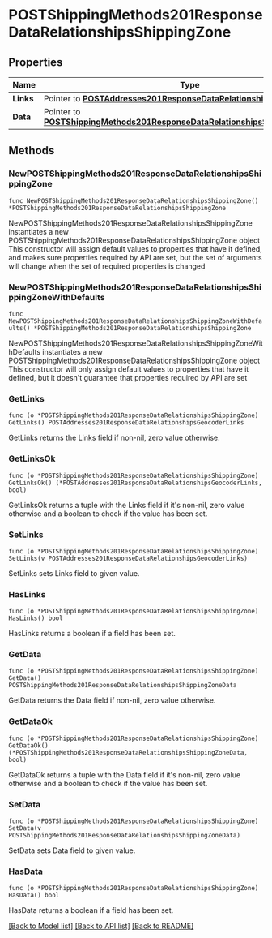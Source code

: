 # POSTShippingMethods201ResponseDataRelationshipsShippingZone

## Properties

Name | Type | Description | Notes
------------ | ------------- | ------------- | -------------
**Links** | Pointer to [**POSTAddresses201ResponseDataRelationshipsGeocoderLinks**](POSTAddresses201ResponseDataRelationshipsGeocoderLinks.md) |  | [optional] 
**Data** | Pointer to [**POSTShippingMethods201ResponseDataRelationshipsShippingZoneData**](POSTShippingMethods201ResponseDataRelationshipsShippingZoneData.md) |  | [optional] 

## Methods

### NewPOSTShippingMethods201ResponseDataRelationshipsShippingZone

`func NewPOSTShippingMethods201ResponseDataRelationshipsShippingZone() *POSTShippingMethods201ResponseDataRelationshipsShippingZone`

NewPOSTShippingMethods201ResponseDataRelationshipsShippingZone instantiates a new POSTShippingMethods201ResponseDataRelationshipsShippingZone object
This constructor will assign default values to properties that have it defined,
and makes sure properties required by API are set, but the set of arguments
will change when the set of required properties is changed

### NewPOSTShippingMethods201ResponseDataRelationshipsShippingZoneWithDefaults

`func NewPOSTShippingMethods201ResponseDataRelationshipsShippingZoneWithDefaults() *POSTShippingMethods201ResponseDataRelationshipsShippingZone`

NewPOSTShippingMethods201ResponseDataRelationshipsShippingZoneWithDefaults instantiates a new POSTShippingMethods201ResponseDataRelationshipsShippingZone object
This constructor will only assign default values to properties that have it defined,
but it doesn't guarantee that properties required by API are set

### GetLinks

`func (o *POSTShippingMethods201ResponseDataRelationshipsShippingZone) GetLinks() POSTAddresses201ResponseDataRelationshipsGeocoderLinks`

GetLinks returns the Links field if non-nil, zero value otherwise.

### GetLinksOk

`func (o *POSTShippingMethods201ResponseDataRelationshipsShippingZone) GetLinksOk() (*POSTAddresses201ResponseDataRelationshipsGeocoderLinks, bool)`

GetLinksOk returns a tuple with the Links field if it's non-nil, zero value otherwise
and a boolean to check if the value has been set.

### SetLinks

`func (o *POSTShippingMethods201ResponseDataRelationshipsShippingZone) SetLinks(v POSTAddresses201ResponseDataRelationshipsGeocoderLinks)`

SetLinks sets Links field to given value.

### HasLinks

`func (o *POSTShippingMethods201ResponseDataRelationshipsShippingZone) HasLinks() bool`

HasLinks returns a boolean if a field has been set.

### GetData

`func (o *POSTShippingMethods201ResponseDataRelationshipsShippingZone) GetData() POSTShippingMethods201ResponseDataRelationshipsShippingZoneData`

GetData returns the Data field if non-nil, zero value otherwise.

### GetDataOk

`func (o *POSTShippingMethods201ResponseDataRelationshipsShippingZone) GetDataOk() (*POSTShippingMethods201ResponseDataRelationshipsShippingZoneData, bool)`

GetDataOk returns a tuple with the Data field if it's non-nil, zero value otherwise
and a boolean to check if the value has been set.

### SetData

`func (o *POSTShippingMethods201ResponseDataRelationshipsShippingZone) SetData(v POSTShippingMethods201ResponseDataRelationshipsShippingZoneData)`

SetData sets Data field to given value.

### HasData

`func (o *POSTShippingMethods201ResponseDataRelationshipsShippingZone) HasData() bool`

HasData returns a boolean if a field has been set.


[[Back to Model list]](../README.md#documentation-for-models) [[Back to API list]](../README.md#documentation-for-api-endpoints) [[Back to README]](../README.md)


